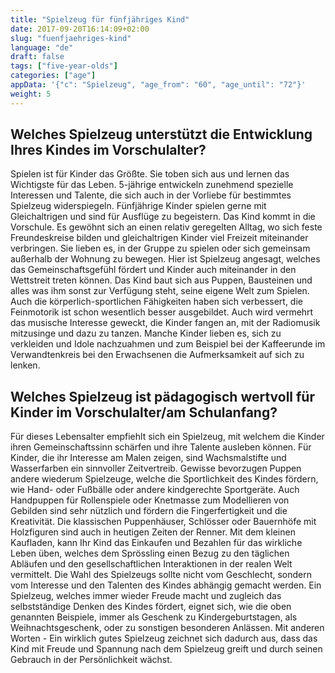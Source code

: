 ```yaml
---
title: "Spielzeug für fünfjähriges Kind"
date: 2017-09-20T16:14:09+02:00
slug: "fuenfjaehriges-kind"
language: "de"
draft: false
tags: ["five-year-olds"]
categories: ["age"]
appData: '{"c": "Spielzeug", "age_from": "60", "age_until": "72"}'
weight: 5
---
```


<h2>Welches Spielzeug unterstützt die Entwicklung Ihres Kindes im Vorschulalter?</h2>
 
Spielen ist für Kinder das Größte. Sie toben sich aus und lernen das Wichtigste für das Leben. 5-jährige entwickeln zunehmend spezielle Interessen und Talente, die sich auch in der Vorliebe für bestimmtes Spielzeug widerspiegeln. Fünfjährige Kinder spielen gerne mit Gleichaltrigen und sind für Ausflüge zu begeistern. Das Kind kommt in die Vorschule. Es gewöhnt sich an einen relativ geregelten Alltag, wo sich feste Freundeskreise bilden und gleichaltrigen Kinder viel Freizeit miteinander verbringen. Sie lieben es, in der Gruppe zu spielen oder sich gemeinsam außerhalb der Wohnung zu bewegen. Hier ist Spielzeug angesagt, welches das Gemeinschaftsgefühl fördert und Kinder auch miteinander in den Wettstreit treten können. Das Kind baut sich aus Puppen, Bausteinen und alles was ihm sonst zur Verfügung steht, seine eigene Welt zum Spielen. Auch die körperlich-sportlichen Fähigkeiten haben sich verbessert, die Feinmotorik ist schon wesentlich besser ausgebildet. Auch wird vermehrt das musische Interesse geweckt, die Kinder fangen an, mit der Radiomusik mitzusinge und dazu zu tanzen. Manche Kinder lieben es, sich zu verkleiden und Idole nachzuahmen und zum Beispiel bei der Kaffeerunde im Verwandtenkreis bei den Erwachsenen die Aufmerksamkeit auf sich zu lenken. 
 
<h2>Welches Spielzeug ist pädagogisch wertvoll für Kinder im Vorschulalter/am Schulanfang?</h2>
 
Für dieses Lebensalter empfiehlt sich ein Spielzeug, mit welchem die Kinder ihren Gemeinschaftssinn schärfen und ihre Talente ausleben können. Für Kinder, die ihr Interesse am Malen zeigen, sind Wachsmalstifte und Wasserfarben ein sinnvoller Zeitvertreib. Gewisse bevorzugen Puppen andere wiederum Spielzeuge, welche die Sportlichkeit des Kindes fördern, wie Hand- oder Fußbälle oder andere kindgerechte Sportgeräte. Auch Handpuppen für Rollenspiele oder Knetmasse zum Modellieren von Gebilden sind sehr nützlich und fördern die Fingerfertigkeit und die Kreativität. Die klassischen Puppenhäuser, Schlösser oder Bauernhöfe mit Holzfiguren sind auch in heutigen Zeiten der Renner. Mit dem kleinen Kaufladen, kann Ihr Kind das Einkaufen und Bezahlen für das wirkliche Leben üben, welches dem Sprössling einen Bezug zu den täglichen Abläufen und den gesellschaftlichen Interaktionen in der realen Welt vermittelt. Die Wahl des Spielzeugs sollte nicht vom Geschlecht, sondern vom Interesse und den Talenten des Kindes abhängig gemacht werden. Ein Spielzeug, welches immer wieder Freude macht und zugleich das selbstständige Denken des Kindes fördert, eignet sich, wie die oben genannten Beispiele, immer als Geschenk zu Kindergeburtstagen, als Weihnachtsgeschenk, oder zu sonstigen besonderen Anlässen. Mit anderen Worten - Ein wirklich gutes Spielzeug zeichnet sich dadurch aus, dass das Kind mit Freude und Spannung nach dem Spielzeug greift und durch seinen Gebrauch in der Persönlichkeit wächst.


